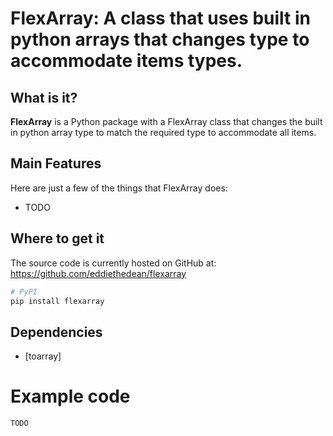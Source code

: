 
# FlexArray: A class that uses built in python arrays that changes type to accommodate items types.

## What is it?

**FlexArray** is a Python package with a FlexArray class that changes the built in python array type to match the required type to accommodate all items.

## Main Features
Here are just a few of the things that FlexArray does:

  - TODO

## Where to get it
The source code is currently hosted on GitHub at:
https://github.com/eddiethedean/flexarray

```sh
# PyPI
pip install flexarray
```

## Dependencies
- [toarray]
        
# Example code
```sh
TODO
```